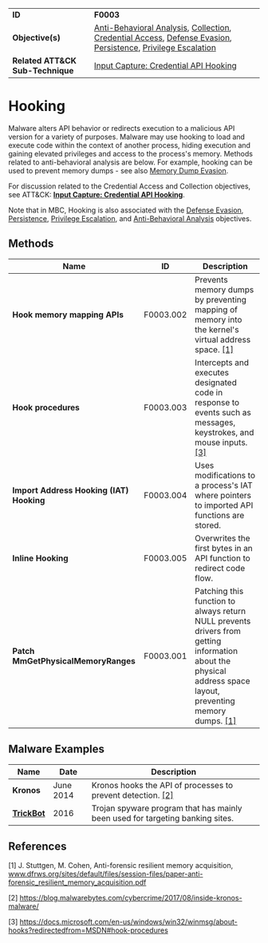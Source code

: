 |||
|---|---|
|**ID**|**F0003**|
|**Objective(s)**|[Anti-Behavioral Analysis](https://github.com/MBCProject/mbc-markdown/tree/master/anti-behavioral-analysis), [Collection](https://github.com/MBCProject/mbc-markdown/tree/master/collection), [Credential Access](https://github.com/MBCProject/mbc-markdown/tree/master/credential-access), [Defense Evasion](https://github.com/MBCProject/mbc-markdown/tree/master/defense-evasion), [Persistence](https://github.com/MBCProject/mbc-markdown/tree/master/persistence), [Privilege Escalation](https://github.com/MBCProject/mbc-markdown/tree/master/privilege-escalation)|
|**Related ATT&CK Sub-Technique**|[Input Capture: Credential API Hooking](https://attack.mitre.org/techniques/T1056/004/)|


Hooking
=======
Malware alters API behavior or redirects execution to a malicious API version for a variety of purposes. Malware may use hooking to load and execute code within the context of another process, hiding execution and gaining elevated privileges and access to the process's memory. Methods related to anti-behavioral analysis are below. For example, hooking can be used to prevent memory dumps - see also [Memory Dump Evasion](https://github.com/MBCProject/mbc-markdown/blob/master/anti-behavioral-analysis/evade-memory-dump.md).

For discussion related to the Credential Access and Collection objectives, see ATT&CK: [**Input Capture: Credential API Hooking**](https://attack.mitre.org/techniques/T1056/004/). 

Note that in MBC, Hooking is also associated with the [Defense Evasion](https://github.com/MBCProject/mbc-markdown/tree/master/defense-evasion), [Persistence](https://github.com/MBCProject/mbc-markdown/tree/master/persistence), [Privilege Escalation](https://github.com/MBCProject/mbc-markdown/tree/master/privilege-escalation), and [Anti-Behavioral Analysis](https://github.com/MBCProject/mbc-markdown/tree/master/anti-behavioral-analysis) objectives.

Methods
-------
|Name|ID|Description|
|---|---|---|
|**Hook memory mapping APIs**|F0003.002|Prevents memory dumps by preventing mapping of memory into the kernel's virtual address space. [[1]](#1)|
|**Hook procedures**|F0003.003|Intercepts and executes designated code in response to events such as messages, keystrokes, and mouse inputs. [[3]](#3)|
|**Import Address Hooking (IAT) Hooking**|F0003.004|Uses modifications to a process's IAT where pointers to imported API functions are stored.|
|**Inline Hooking**|F0003.005|Overwrites the first bytes in an API function to redirect code flow.|
|**Patch MmGetPhysicalMemoryRanges**|F0003.001|Patching this function to always return NULL prevents drivers from getting information about the physical address space layout, preventing memory dumps. [[1]](#1)|

Malware Examples
----------------
|Name|Date|Description|
|---|---|---|
|**Kronos**|June 2014|Kronos hooks the API of processes to prevent detection. [[2]](#2)|
|[**TrickBot**](https://github.com/MBCProject/mbc-markdown/tree/master/xample-malware/trickbot.md)|2016|Trojan spyware program that has mainly been used for targeting banking sites.|

References
----------
<a name="1">[1]</a> J. Stuttgen, M. Cohen, Anti-forensic resilient memory acquisition, www.dfrws.org/sites/default/files/session-files/paper-anti-forensic_resilient_memory_acquisition.pdf

<a name="2">[2]</a> https://blog.malwarebytes.com/cybercrime/2017/08/inside-kronos-malware/

<a name="3">[3]</a> https://docs.microsoft.com/en-us/windows/win32/winmsg/about-hooks?redirectedfrom=MSDN#hook-procedures
